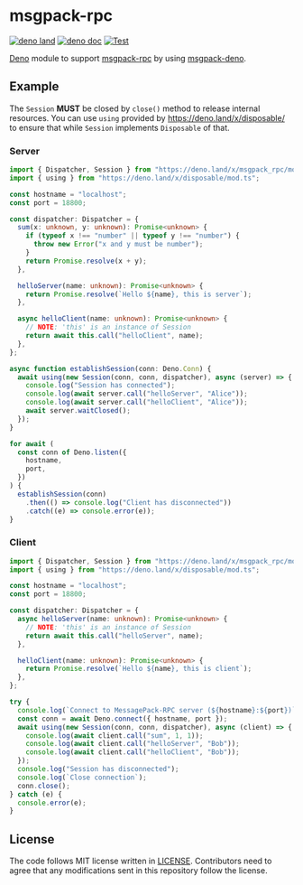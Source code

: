 # msgpack-rpc

[![deno land](http://img.shields.io/badge/available%20on-deno.land/x-lightgrey.svg?logo=deno)](https://deno.land/x/msgpack_rpc)
[![deno doc](https://doc.deno.land/badge.svg)](https://doc.deno.land/https/deno.land/x/msgpack_rpc/mod.ts)
[![Test](https://github.com/lambdalisue/deno-msgpack-rpc/workflows/Test/badge.svg)](https://github.com/lambdalisue/deno-msgpack-rpc/actions?query=workflow%3ATest)

[Deno][deno] module to support [msgpack-rpc][msgpack-rpc] by using
[msgpack-deno][msgpack-deno].

[deno]: https://deno.land/
[msgpack-rpc]: https://github.com/msgpack-rpc/msgpack-rpc/blob/master/spec.md
[msgpack-deno]: https://github.com/Srinivasa314/msgpack-deno

## Example

The `Session` **MUST** be closed by `close()` method to release internal
resources. You can use `using` provided by https://deno.land/x/disposable/ to
ensure that while `Session` implements `Disposable` of that.

### Server

```typescript
import { Dispatcher, Session } from "https://deno.land/x/msgpack_rpc/mod.ts";
import { using } from "https://deno.land/x/disposable/mod.ts";

const hostname = "localhost";
const port = 18800;

const dispatcher: Dispatcher = {
  sum(x: unknown, y: unknown): Promise<unknown> {
    if (typeof x !== "number" || typeof y !== "number") {
      throw new Error("x and y must be number");
    }
    return Promise.resolve(x + y);
  },

  helloServer(name: unknown): Promise<unknown> {
    return Promise.resolve(`Hello ${name}, this is server`);
  },

  async helloClient(name: unknown): Promise<unknown> {
    // NOTE: 'this' is an instance of Session
    return await this.call("helloClient", name);
  },
};

async function establishSession(conn: Deno.Conn) {
  await using(new Session(conn, conn, dispatcher), async (server) => {
    console.log("Session has connected");
    console.log(await server.call("helloServer", "Alice"));
    console.log(await server.call("helloClient", "Alice"));
    await server.waitClosed();
  });
}

for await (
  const conn of Deno.listen({
    hostname,
    port,
  })
) {
  establishSession(conn)
    .then(() => console.log("Client has disconnected"))
    .catch((e) => console.error(e));
}
```

### Client

```typescript
import { Dispatcher, Session } from "https://deno.land/x/msgpack_rpc/mod.ts";
import { using } from "https://deno.land/x/disposable/mod.ts";

const hostname = "localhost";
const port = 18800;

const dispatcher: Dispatcher = {
  async helloServer(name: unknown): Promise<unknown> {
    // NOTE: 'this' is an instance of Session
    return await this.call("helloServer", name);
  },

  helloClient(name: unknown): Promise<unknown> {
    return Promise.resolve(`Hello ${name}, this is client`);
  },
};

try {
  console.log(`Connect to MessagePack-RPC server (${hostname}:${port})`);
  const conn = await Deno.connect({ hostname, port });
  await using(new Session(conn, conn, dispatcher), async (client) => {
    console.log(await client.call("sum", 1, 1));
    console.log(await client.call("helloServer", "Bob"));
    console.log(await client.call("helloClient", "Bob"));
  });
  console.log("Session has disconnected");
  console.log(`Close connection`);
  conn.close();
} catch (e) {
  console.error(e);
}
```

## License

The code follows MIT license written in [LICENSE](./LICENSE). Contributors need
to agree that any modifications sent in this repository follow the license.
